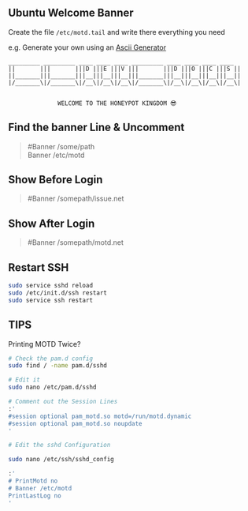 ## Ubuntu Welcome Banner

Create the file `/etc/motd.tail` and write there everything you need

e.g. Generate your own using an [Ascii Generator](http://patorjk.com/software/taag/#p=display&f=Small%20Keyboard&t=%20%20DEV%20DOCS)

```pre
_________ _________ ____ ____ ____ _________ ____ ____ ____ ____
||       |||       |||D |||E |||V |||       |||D |||O |||C |||S ||
||_______|||_______|||__|||__|||__|||_______|||__|||__|||__|||__||
|/_______\|/_______\|/__\|/__\|/__\|/_______\|/__\|/__\|/__\|/__\|


              WELCOME TO THE HONEYPOT KINGDOM 😎
```

## Find the banner Line & Uncomment

> \#Banner /some/path  
> Banner /etc/motd

## Show Before Login

> \#Banner /somepath/issue.net

## Show After Login

> \#Banner /somepath/motd.net

## Restart SSH

```bash
sudo service sshd reload
sudo /etc/init.d/ssh restart
sudo service ssh restart
```

## TIPS

Printing MOTD Twice?

```bash
# Check the pam.d config
sudo find / -name pam.d/sshd

# Edit it
sudo nano /etc/pam.d/sshd

# Comment out the Session Lines
:'
#session optional pam_motd.so motd=/run/motd.dynamic
#session optional pam_motd.so noupdate
'

# Edit the sshd Configuration

sudo nano /etc/ssh/sshd_config

:'
# PrintMotd no
# Banner /etc/motd
PrintLastLog no
'
```
